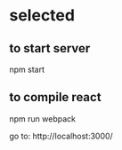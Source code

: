 # selected

## to start server
npm start

## to compile react
npm run webpack

go to: http://localhost:3000/ 
